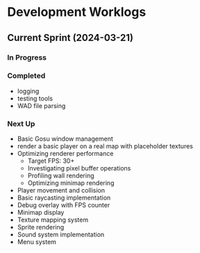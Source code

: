 # Development Worklogs

## Current Sprint (2024-03-21)

### In Progress

### Completed
- logging
- testing tools
- WAD file parsing

### Next Up
- Basic Gosu window management
- render a basic player on a real map with placeholder textures
- Optimizing renderer performance
  - Target FPS: 30+
  - Investigating pixel buffer operations
  - Profiling wall rendering
  - Optimizing minimap rendering
- Player movement and collision
- Basic raycasting implementation
- Debug overlay with FPS counter
- Minimap display
- Texture mapping system
- Sprite rendering
- Sound system implementation
- Menu system
